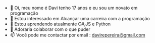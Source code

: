 - 👋 Oi, meu nome é Davi tenho 17 anos e eu sou um novato em programação
- 👀 Estou interessado em Alcançar uma carreira com a programação
- 🌱 Estou aprendendo atualmente C#,JS e Python
- 💞️ Adoraria colaborar com o que puder
- 📫 Você pode me contactar por email : davirepereira@gmail.com

<!---
Envil6/Envil6 is a ✨ special ✨ repository because its `README.md` (this file) appears on your GitHub profile.
You can click the Preview link to take a look at your changes.
--->
